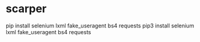# scarper

pip install selenium lxml fake_useragent bs4 requests
pip3 install selenium lxml fake_useragent bs4 requests
